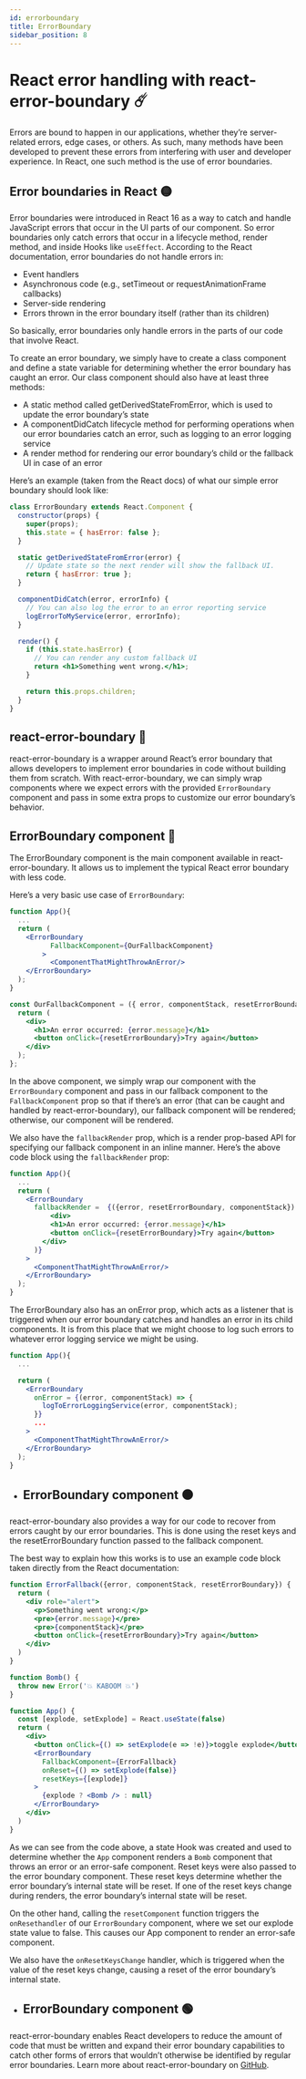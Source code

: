 ```yaml
---
id: errorboundary
title: ErrorBoundary
sidebar_position: 8
---
```


# React error handling with react-error-boundary ☄️

Errors are bound to happen in our applications, whether they’re server-related errors, edge cases, or others. As such, many methods have been developed to prevent these errors from interfering with user and developer experience. In React, one such method is the use of error boundaries.

 ## Error boundaries in React 🟡
Error boundaries were introduced in React 16 as a way to catch and handle JavaScript errors that occur in the UI parts of our component. So error boundaries only catch errors that occur in a lifecycle method, render method, and inside Hooks like <code>useEffect</code>. According to the React documentation, error boundaries do not handle errors in:
- Event handlers
- Asynchronous code (e.g., setTimeout or requestAnimationFrame callbacks)
- Server-side rendering
- Errors thrown in the error boundary itself (rather than its children)

So basically, error boundaries only handle errors in the parts of our code that involve React.

To create an error boundary, we simply have to create a class component and define a state variable for determining whether the error boundary has caught an error. Our class component should also have at least three methods:

- A static method called getDerivedStateFromError, which is used to update the error boundary’s state
- A componentDidCatch lifecycle method for performing operations when our error boundaries catch an error, such as logging to an error logging service
- A render method for rendering our error boundary’s child or the fallback UI in case of an error
  
Here’s an example (taken from the React docs) of what our simple error boundary should look like:

```jsx
class ErrorBoundary extends React.Component {
  constructor(props) {
    super(props);
    this.state = { hasError: false };
  }

  static getDerivedStateFromError(error) {
    // Update state so the next render will show the fallback UI.
    return { hasError: true };
  }

  componentDidCatch(error, errorInfo) {
    // You can also log the error to an error reporting service
    logErrorToMyService(error, errorInfo);
  }

  render() {
    if (this.state.hasError) {
      // You can render any custom fallback UI
      return <h1>Something went wrong.</h1>;
    }

    return this.props.children; 
  }
}
```

## react-error-boundary 🔵

react-error-boundary is a wrapper around React’s error boundary that allows developers to implement error boundaries in code without building them from scratch. With react-error-boundary, we can simply wrap components where we expect errors with the provided 
<code>ErrorBoundary</code> component and pass in some extra props to customize our error boundary’s behavior.

## ErrorBoundary component 🔴

The ErrorBoundary component is the main component available in react-error-boundary. It allows us to implement the typical React error boundary with less code.

Here’s a very basic use case of <code>ErrorBoundary</code>:

```jsx
function App(){
  ...
  return (
    <ErrorBoundary
          FallbackComponent={OurFallbackComponent}
        >
          <ComponentThatMightThrowAnError/>
    </ErrorBoundary>
  );
}

const OurFallbackComponent = ({ error, componentStack, resetErrorBoundary }) => {
  return (
    <div>
      <h1>An error occurred: {error.message}</h1>
      <button onClick={resetErrorBoundary}>Try again</button>
    </div>
  );
};
```

In the above component, we simply wrap our component with the <code>ErrorBoundary</code> component and pass in our fallback component to the <code>FallbackComponent</code> prop so that if there’s an error (that can be caught and handled by react-error-boundary), our fallback component will be rendered; otherwise, our component will be rendered.

We also have the <code>fallbackRender</code> prop, which is a render prop-based API for specifying our fallback component in an inline manner. Here’s the above code block using the <code>fallbackRender</code> prop:

```jsx
function App(){
  ...
  return (
    <ErrorBoundary
      fallbackRender =  {({error, resetErrorBoundary, componentStack}) => (
          <div>
          <h1>An error occurred: {error.message}</h1>
          <button onClick={resetErrorBoundary}>Try again</button>
        </div>
      )}
    >
      <ComponentThatMightThrowAnError/>
    </ErrorBoundary>
  );
}
```

The ErrorBoundary also has an onError prop, which acts as a listener that is triggered when our error boundary catches and handles an error in its child components. It is from this place that we might choose to log such errors to whatever error logging service we might be using.

```jsx
function App(){
  ...

  return (
    <ErrorBoundary
      onError = {(error, componentStack) => {
        logToErrorLoggingService(error, componentStack);
      }}
      ...
    >
      <ComponentThatMightThrowAnError/>
    </ErrorBoundary>
  );
}
```

- ## ErrorBoundary component ⚫️

react-error-boundary also provides a way for our code to recover from errors caught by our error boundaries. This is done using the reset keys and the resetErrorBoundary function passed to the fallback component.

The best way to explain how this works is to use an example code block taken directly from the React documentation:

```jsx
function ErrorFallback({error, componentStack, resetErrorBoundary}) {
  return (
    <div role="alert">
      <p>Something went wrong:</p>
      <pre>{error.message}</pre>
      <pre>{componentStack}</pre>
      <button onClick={resetErrorBoundary}>Try again</button>
    </div>
  )
}

function Bomb() {
  throw new Error('💥 KABOOM 💥')
}

function App() {
  const [explode, setExplode] = React.useState(false)
  return (
    <div>
      <button onClick={() => setExplode(e => !e)}>toggle explode</button>
      <ErrorBoundary
        FallbackComponent={ErrorFallback}
        onReset={() => setExplode(false)}
        resetKeys={[explode]}
      >
        {explode ? <Bomb /> : null}
      </ErrorBoundary>
    </div>
  )
}
```

As we can see from the code above, a state Hook was created and used to determine whether the <code>App</code> component renders a <code>Bomb</code> component that throws an error or an error-safe component. Reset keys were also passed to the error boundary component. These reset keys determine whether the error boundary’s internal state will be reset. If one of the reset keys change during renders, the error boundary’s internal state will be reset.

On the other hand, calling the <code>resetComponent</code> function triggers the <code>onResethandler</code> of our <code>ErrorBoundary</code> component, where we set our explode state value to false. This causes our App component to render an error-safe component.

We also have the <code>onResetKeysChange</code> handler, which is triggered when the value of the reset keys change, causing a reset of the error boundary’s internal state.

- ## ErrorBoundary component 🟢

react-error-boundary enables React developers to reduce the amount of code that must be written and expand their error boundary capabilities to catch other forms of errors that wouldn’t otherwise be identified by regular error boundaries. Learn more about react-error-boundary on <a href="https://github.com/bvaughn/react-error-boundary">GitHub</a>.
